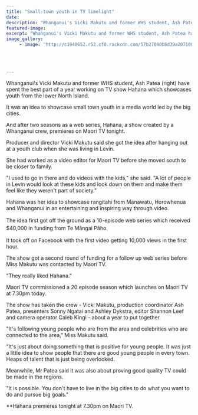 ```yaml
---
title: "Small-town youth in TV limelight"
date: 
description: "Whanganui's Vicki Makutu and former WHS student, Ash Patea have spent the best part of a year working on TV show Hahana which showcases youth from the lower North Island, Wanganui Chronicle 10/8/16..."
featured-image: 
excerpt: "Whanganui's Vicki Makutu and former WHS student, Ash Patea have spent the best part of a year working on TV show Hahana which showcases youth from the lower North Island, Wanganui Chronicle article on 10/8/16."
image_gallery:
	 - image: "http://c1940652.r52.cf0.rackcdn.com/57b27040b8d39a20710013ad/Former-stud-Ash-Patea-TV-show-Hahana-Chron-10-Aug-2016.j-2pg.jpg"
	
	
	
	
---
```


<p><span>Whanganui's Vicki Makutu and former WHS student, Ash Patea (right) have spent the best part of a year working on TV show Hahana which showcases youth from the lower North Island.</span></p>
<p>It was an idea to showcase small town youth in a media world led by the big cities.</p>
<p>And after two seasons as a web series, Hahana, a show created by a Whanganui crew, premieres on Maori TV tonight.</p>
<p>Producer and director Vicki Makutu said she got the idea after hanging out at a youth club when she was living in Levin.</p>
<p>She had worked as a video editor for Maori TV before she moved south to be closer to family.</p>
<p>"I used to go in there and do videos with the kids," she said. "A lot of people in Levin would look at these kids and look down on them and make them feel like they weren't part of society."</p>
<p>Hahana was her idea to showcase rangitahi from Manawatu, Horowhenua and Whanganui in an entertaining and inspiring way through video.</p>
<p><span style="line-height: 1.5;">The idea first got off the ground as a 10-episode web series which received $40,000 in funding from Te Māngai Pāho.</span></p>
<p>It took off on Facebook with the first video getting 10,000 views in the first hour.</p>
<p>The show got a second round of funding for a follow up web series before Miss Makutu was contacted by Maori TV.</p>
<p>"They really liked Hahana."&nbsp;</p>
<p>Maori TV commissioned a 20 episode season which launches on Maori TV at 7.30pm today.</p>
<p>The show has taken the crew - Vicki Makutu, production coordinator Ash Patea, presenters Sonny Ngatai and Ashley Dykstra, editor Shannon Leef and camera operator Caleb Kingi - about a year to put together.</p>
<p>"It's following young people who are from the area and celebrities who are connected to the area," Miss Makutu said.</p>
<p>"It's just about doing something that is positive for young people. It was just a little idea to show people that there are good young people in every town. Heaps of talent that is just being overlooked.</p>
<p>Meanwhile, Mr Patea said it was also about proving good quality TV could be made in the regions.</p>
<p>"It is possible. You don't have to live in the big cities to do what you want to do and pursue big goals."</p>
<p>**Hahana premieres tonight at 7.30pm on Maori TV.</p>

